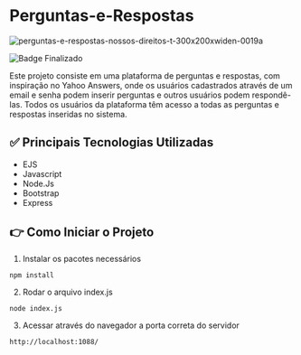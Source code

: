# Perguntas-e-Respostas
![perguntas-e-respostas-nossos-direitos-t-300x200xwiden-0019a](https://user-images.githubusercontent.com/107224769/227100204-2f3e2d6c-b21a-4b5f-9d33-3bdec57b1717.png)

![Badge Finalizado](http://img.shields.io/static/v1?label=STATUS&message=FINALIZADO&color=GREEN&style=for-the-badge)

Este projeto consiste em uma plataforma de perguntas e respostas, com inspiração no Yahoo Answers, onde os usuários cadastrados através de um email e senha podem inserir perguntas e outros usuários podem respondê-las. Todos os usuários da plataforma têm acesso a todas as perguntas e respostas inseridas no sistema.

## :white_check_mark: Principais Tecnologias Utilizadas

- EJS
- Javascript
- Node.Js
- Bootstrap
- Express
 
## :point_right: Como Iniciar o Projeto

1. Instalar os pacotes necessários
```
npm install
```
2. Rodar o arquivo index.js
```
node index.js
```
3. Acessar através do navegador a porta correta do servidor
```
http://localhost:1088/
```

